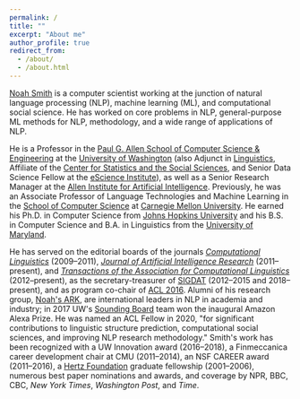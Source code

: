 ```yaml
---
permalink: /
title: ""
excerpt: "About me"
author_profile: true
redirect_from: 
  - /about/
  - /about.html
---
```


[Noah Smith](https://nasmith.github.io) is a computer scientist working at the junction of natural language processing (NLP), machine learning (ML), and computational social science. He has worked on core problems in NLP, general-purpose ML methods for NLP, methodology, and a wide range of applications of NLP.

He is a Professor in the [Paul G. Allen School of Computer Science & Engineering](http://www.cs.washington.edu/) at the [University of Washington](http://www.washington.edu/) (also Adjunct in [Linguistics](https://linguistics.washington.edu/), Affiliate of the [Center for Statistics and the Social Sciences](https://www.csss.washington.edu/), and Senior Data Science Fellow at the [eScience Institute](http://escience.washington.edu/)), as well as a Senior Research Manager at the [Allen Institute for Artificial Intelligence](https://allenai.org/). Previously, he was an Associate Professor of Language Technologies and Machine Learning in the [School of Computer Science](http://www.cs.cmu.edu) at [Carnegie Mellon University](http://www.cmu.edu).  He earned his Ph.D. in Computer Science from [Johns Hopkins University](http://www.jhu.edu) and his B.S. in Computer Science and B.A. in Linguistics from the [University of Maryland](http://www.umd.edu).

He has served on the editorial boards of the journals [*Computational Linguistics*](http://www.mitpressjournals.org/loi/coli) (2009–2011), *[Journal of Artificial Intelligence Research](http://www.jair.org)* (2011–present), and [*Transactions of the Association for Computational Linguistics*](http://www.transacl.org) (2012–present), as the secretary-treasurer of [SIGDAT](http://www.sigdat.org) (2012–2015 and 2018–present), and as program co-chair of [ACL 2016](http://acl2016.org/). Alumni of his research group, [Noah's ARK](http://www.ark.cs.washington.edu), are international leaders in NLP in academia and industry; in 2017 UW's [Sounding Board](https://sounding-board.github.io/) team won the inaugural Amazon Alexa Prize. He was named an ACL Fellow in 2020, "for significant contributions to linguistic structure prediction, computational social sciences, and improving NLP research methodology."  Smith's work has been recognized with a UW Innovation award (2016&ndash;2018), a Finmeccanica career development chair at CMU (2011&ndash;2014), an NSF CAREER award (2011&ndash;2016), a [Hertz Foundation](http://www.hertzfoundation.org) graduate fellowship (2001–2006), numerous best paper nominations and awards, and coverage by NPR, BBC, CBC, *New York Times*, *Washington Post*, and *Time*.
